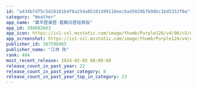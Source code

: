 ```yaml
---
id: "a434bfd75c5428161b4f0a254a85101499110eecba45028b7b98bc1bd5352f0a"
category: "Weather"
app_name: "萬年歷黃歷-藍鶴日歷經典版"
app_id: 394882663
app_icon: https://is1-ssl.mzstatic.com/image/thumb/Purple126/v4/96/c5/d9/96c5d9a2-4b02-f397-69d3-5786790df4a6/AppIcon-1x_U007emarketing-0-8-0-0-sRGB-85-220-0.png/1024x1024bb.png
app_screenshot: https://is1-ssl.mzstatic.com/image/thumb/Purple124/v4/c2/ad/9c/c2ad9c35-88c2-8514-dbe2-6c8d76aac5a7/pr_source.jpg/1242x2688bb.png
publisher_id: 387596965
publisher_name: "江林 陈"
rank: 494
most_recent_release: 2024-02-03 00:00:00
release_count_in_past_year: 22
release_count_in_past_year_category: 8
release_count_in_past_year_top_in_category: 23
---
```

